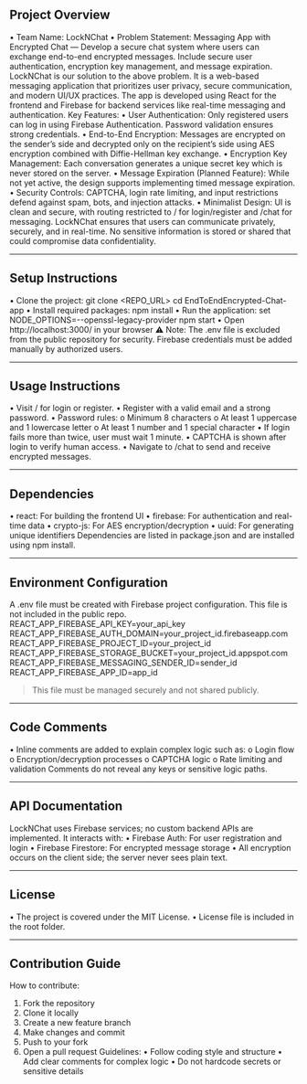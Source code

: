 ## Project Overview
•	Team Name: LockNChat
•	Problem Statement: Messaging App with Encrypted Chat — Develop a secure chat system where users can exchange end-to-end encrypted messages. Include secure user authentication, encryption key management, and message expiration.
LockNChat is our solution to the above problem. It is a web-based messaging application that prioritizes user privacy, secure communication, and modern UI/UX practices. The app is developed using React for the frontend and Firebase for backend services like real-time messaging and authentication.
Key Features:
•	User Authentication: Only registered users can log in using Firebase Authentication. Password validation ensures strong credentials.
•	End-to-End Encryption: Messages are encrypted on the sender’s side and decrypted only on the recipient’s side using AES encryption combined with Diffie-Hellman key exchange.
•	Encryption Key Management: Each conversation generates a unique secret key which is never stored on the server.
•	Message Expiration (Planned Feature): While not yet active, the design supports implementing timed message expiration.
•	Security Controls: CAPTCHA, login rate limiting, and input restrictions defend against spam, bots, and injection attacks.
•	Minimalist Design: UI is clean and secure, with routing restricted to / for login/register and /chat for messaging.
LockNChat ensures that users can communicate privately, securely, and in real-time. No sensitive information is stored or shared that could compromise data confidentiality.
________________________________________________________________________________
## Setup Instructions
•	Clone the project:
 	git clone <REPO_URL>
cd EndToEndEncrypted-Chat-app
•	Install required packages:
 	npm install
•	Run the application:
 	set NODE_OPTIONS=--openssl-legacy-provider
 	npm start
•	Open http://localhost:3000/ in your browser
⚠️ Note: The .env file is excluded from the public repository for security. Firebase credentials must be added manually by authorized users.
________________________________________________________________________________
## Usage Instructions
•	Visit / for login or register.
•	Register with a valid email and a strong password.
•	Password rules:
o	Minimum 8 characters
o	At least 1 uppercase and 1 lowercase letter
o	At least 1 number and 1 special character
•	If login fails more than twice, user must wait 1 minute.
•	CAPTCHA is shown after login to verify human access.
•	Navigate to /chat to send and receive encrypted messages.
________________________________________________________________________________
## Dependencies
•	react: For building the frontend UI
•	firebase: For authentication and real-time data
•	crypto-js: For AES encryption/decryption
•	uuid: For generating unique identifiers
Dependencies are listed in package.json and are installed using npm install.
________________________________________________________________________________
## Environment Configuration
A .env file must be created with Firebase project configuration. This file is not included in the public repo.
REACT_APP_FIREBASE_API_KEY=your_api_key
REACT_APP_FIREBASE_AUTH_DOMAIN=your_project_id.firebaseapp.com
REACT_APP_FIREBASE_PROJECT_ID=your_project_id
REACT_APP_FIREBASE_STORAGE_BUCKET=your_project_id.appspot.com
REACT_APP_FIREBASE_MESSAGING_SENDER_ID=sender_id
REACT_APP_FIREBASE_APP_ID=app_id
>This file must be managed securely and not shared publicly.
________________________________________________________________________________
## Code Comments
•	Inline comments are added to explain complex logic such as:
o	Login flow
o	Encryption/decryption processes
o	CAPTCHA logic
o	Rate limiting and validation
Comments do not reveal any keys or sensitive logic paths.
________________________________________________________________________________
## API Documentation
LockNChat uses Firebase services; no custom backend APIs are implemented. It interacts with:
•	Firebase Auth: For user registration and login
•	Firebase Firestore: For encrypted message storage
•	All encryption occurs on the client side; the server never sees plain text.
________________________________________________________________________________
## License
•	The project is covered under the MIT License.
•	License file is included in the root folder.
________________________________________________________________________________
## Contribution Guide
How to contribute:
1.	Fork the repository
2.	Clone it locally
3.	Create a new feature branch
4.	Make changes and commit
5.	Push to your fork
6.	Open a pull request
Guidelines:
•	Follow coding style and structure
•	Add clear comments for complex logic
•	Do not hardcode secrets or sensitive details
